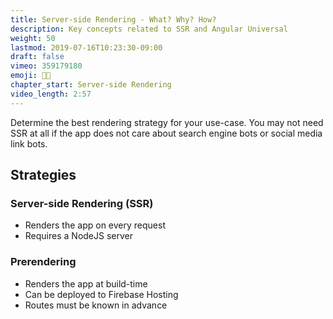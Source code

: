 ```yaml
---
title: Server-side Rendering - What? Why? How?
description: Key concepts related to SSR and Angular Universal
weight: 50
lastmod: 2019-07-16T10:23:30-09:00
draft: false
vimeo: 359179180
emoji: 👩‍💻
chapter_start: Server-side Rendering
video_length: 2:57
---
```


Determine the best rendering strategy for your use-case. You may not need SSR at all if the app does not care about search engine bots or social media link bots.

## Strategies

### Server-side Rendering (SSR)

- Renders the app on every request
- Requires a NodeJS server

### Prerendering

- Renders the app at build-time
- Can be deployed to Firebase Hosting
- Routes must be known in advance

